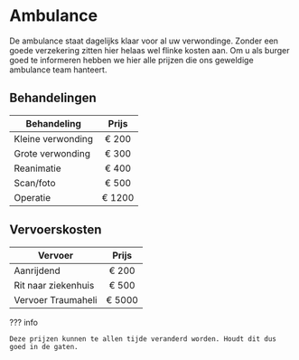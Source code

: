 # Ambulance

De ambulance staat dagelijks klaar voor al uw verwondinge. Zonder een goede verzekering zitten hier helaas wel flinke kosten aan. Om u als burger goed te informeren hebben we hier alle prijzen die ons geweldige ambulance team hanteert.

## Behandelingen
| Behandeling | Prijs |
|---|:---:|
| Kleine verwonding | € 200 |
| Grote verwonding | € 300 |
| Reanimatie | € 400 |
| Scan/foto | € 500 |
| Operatie | € 1200 | 

## Vervoerskosten
| Vervoer | Prijs |
|---|:---:|
| Aanrijdend | € 200 |
| Rit naar ziekenhuis | € 500 |
| Vervoer Traumaheli | € 5000 |

??? info 
    
    Deze prijzen kunnen te allen tijde veranderd worden. Houdt dit dus goed in de gaten.